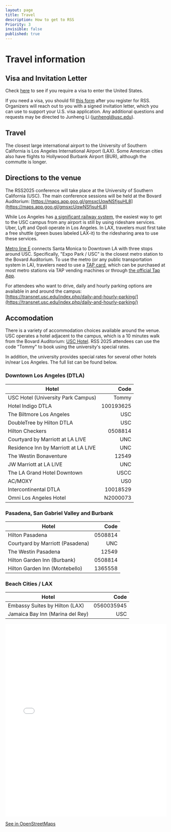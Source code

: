 ```yaml
---
layout: page
title: Travel
description: How to get to RSS
Priority: 3
invisible: false
published: true
---
```


# Travel information

## Visa and Invitation Letter

Check [here](https://travel.state.gov/content/travel/en/us-visas.html) to see if you require a visa to enter the United States.

If you need a visa, you should fill [this form](https://docs.google.com/forms/d/1zjslWcSar9Z0ucuQir5jl9OdOQmA-G08GhWAXVC2RnQ/viewform) after you register for RSS. 
Organizers will reach out to you with a signed invitation letter, which you can use to support your U.S. visa application. Any additional questions and requests may be directed to Junheng Li (<a href='mailto:junhengl@usc.edu'>junhengl@usc.edu</a>).

## Travel

The closest large international airport to the University of Southern California is Los Angeles International Airport (LAX). Some American cities also have flights to Hollywood Burbank Airport (BUR), although the commutte is longer.


## Directions to the venue

The RSS2025 conference will take place at the University of Southern California (USC). The main conference sessions will be held at the Bovard Auditorium: [https://maps.app.goo.gl/gmsxcUqwNSfjsuHL8](https://maps.app.goo.gl/gmsxcUqwNSfjsuHL8)

While Los Angeles has [a significant railway system](https://www.metro.net/riding/guide/system-maps/), the easiest way to get to the USC campus from any airport is still by using rideshare services. Uber, Lyft and Opoli operate in Los Angeles. In LAX, travelers must first take a free shuttle (green buses labeled LAX-it) to the ridesharing area to use these services.

[Metro line E](https://www.metro.net/riding/schedules-2/?line=804) connects Santa Monica to Downtown LA with three stops around USC. Specifically, "Expo Park / USC" is the closest metro station to the Bovard Auditorium. To use the metro (or any public transportation system in LA), travelers need to use a [TAP card](https://www.taptogo.net/TAPPurchase), which can be purchased at most metro stations via TAP vending machines or through [the official Tap App](https://www.taptogo.net/articles/en_US/Website_content/TAP-App).

For attendees who want to drive, daily and hourly parking options are available in and around the campus: [https://transnet.usc.edu/index.php/daily-and-hourly-parking/](https://transnet.usc.edu/index.php/daily-and-hourly-parking/)

## Accomodation

There is a variety of accommodation choices available around the venue. USC operates a hotel adjacent to the campus, which is a 10 minutes walk from the Bovard Auditorium: [USC Hotel](https://uschotel.usc.edu/). RSS 2025 attendees can use the code "Tommy" to book using the university's special rates.

In addition, the university provides special rates for several other hotels in/near Los Angeles. The full list can be found below.

### Downtown Los Angeles (DTLA)

| Hotel                                | Code       |
|--------------------------------------|-----------:|
| USC Hotel (University Park Campus)   |  Tommy     |
| Hotel Indigo DTLA                    | 100193625  |
| The Biltmore Los Angeles             | USC        |
| DoubleTree by Hilton DTLA            | USC        |
| Hilton Checkers                      | 0508814    |
| Courtyard by Marriott at LA LIVE     | UNC        |
| Residence Inn by Marriott at LA LIVE | UNC        |
| The Westin Bonaventure               | 12549      |
| JW Marriott at LA LIVE               | UNC        |
| The LA Grand Hotel Downtown          | USCC       |
| AC/MOXY                              | US0        |
| Intercontinental DTLA                | 10018529   |
| Omni Los Angeles Hotel               | N2000073   |

### Pasadena, San Gabriel Valley and Burbank

| Hotel                                | Code       |
|--------------------------------------|-----------:|
| Hilton Pasadena                      | 0508814    |
| Courtyard by Marriott (Pasadena)     | UNC        |
| The Westin Pasadena                  | 12549      |
| Hilton Garden Inn (Burbank)          | 0508814    |
| Hilton Garden Inn (Montebello)       | 1365558    |

### Beach Cities / LAX

| Hotel                                | Code       |
|--------------------------------------|-----------:|
| Embassy Suites by Hilton (LAX)       | 0560035945 |
| Jamaica Bay Inn (Marina del Rey)     | USC        |





<iframe width="100%" height="600px" frameborder="0" allowfullscreen allow="geolocation" src="//umap.openstreetmap.fr/en/map/untitled-map_1233169?scaleControl=false&miniMap=false&scrollWheelZoom=false&zoomControl=true&editMode=disabled&moreControl=true&searchControl=null&tilelayersControl=null&embedControl=null&datalayersControl=true&onLoadPanel=none&captionBar=false&captionMenus=true"></iframe><p><a href="//umap.openstreetmap.fr/en/map/untitled-map_1233169?scaleControl=false&miniMap=false&scrollWheelZoom=true&zoomControl=true&editMode=disabled&moreControl=true&searchControl=null&tilelayersControl=null&embedControl=null&datalayersControl=true&onLoadPanel=none&captionBar=false&captionMenus=true">See in OpenStreetMaps</a></p>